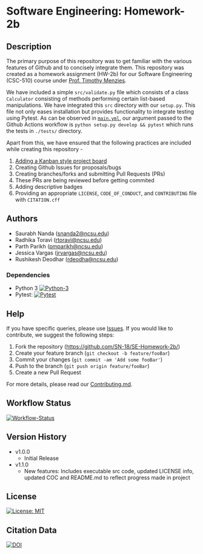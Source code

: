 # Software Engineering: Homework-2b

## Description

The primary purpose of this repository was to get familiar with the various features of Github and to concisely integrate them. This repository was created as a homework assignment (HW-2b) for our Software Engineering (CSC-510) course under [Prof. Timothy Menzies](http://menzies.us/).

We have included a simple `src/validate.py` file which consists of a class `Calculator` consisting of methods performing certain list-based manipulations. We have integrated this `src` directory with our `setup.py`. This file not only eases installation but provides functionality to integrate testing using Pytest. As can be observed in [`main.yml`](https://github.com/SN-18/SE-Homework-2b/blob/main/.github/workflows/main.yml), our argument passed to the Github Actions workflow is `python setup.py develop && pytest` which runs the tests in `./tests/` directory.

Apart from this, we have ensured that the following practices are included while creating this repository -
1. [Adding a Kanban style project board](https://github.com/SN-18/SE-Homework-2b/projects/2)
2. Creating Github Issues for proposals/bugs
3. Creating branches/forks and submitting Pull Requests (PRs)
4. These PRs are being reviewed before getting commited
5. Adding descriptive badges
6. Providing an appropriate `LICENSE`, `CODE_OF_CONDUCT`, and `CONTRIBUTING` file with `CITATION.cff`

## Authors

* Saurabh Nanda    (snanda2@ncsu.edu)
* Radhika Toravi   (rtoravi@ncsu.edu)
* Parth Parikh     (pmparikh@ncsu.edu)
* Jessica Vargas   (jrvargas@ncsu.edu)
* Rushikesh Deodhar (rdeodha@ncsu.edu)

### Dependencies

* Python 3
[![Python-3](https://img.shields.io/badge/Python-v3.7-blue)](https://www.python.org/download/releases/3.0/)
* Pytest: [![Pytest](https://img.shields.io/badge/Pytest-v6.2.5-blue)](https://docs.pytest.org/en/6.2.x/)

## Help

If you have specific queries, please use [Issues](https://github.com/SN-18/SE-Homework-2b/issues). If you would like to contribute, we suggest the following steps:
1. Fork the repository (https://github.com/SN-18/SE-Homework-2b/)
2. Create your feature branch (`git checkout -b feature/fooBar`)
3. Commit your changes (`git commit -am 'Add some fooBar'`)
4. Push to the branch (`git push origin feature/fooBar`)
5. Create a new Pull Request

For more details, please read our [Contributing.md](https://github.com/SN-18/SE-Homework-2b/blob/main/CONTRIBUTING.md#contributing).

## Workflow Status
[![Workflow-Status](https://img.shields.io/github/workflow/status/SN-18/SE-Homework-2b/on%20push)](https://github.com/SN-18/SE-Homework-2b/tree/main/.github/workflows)

## Version History

* v1.0.0
    * Initial Release
* v1.1.0
    * New features: Includes executable src code, updated LICENSE info, updated COC and README.md to reflect progress made in project 

## License
[![License: MIT](https://img.shields.io/badge/License-MIT-yellow.svg)](https://opensource.org/licenses/MIT)

## Citation Data
[![DOI](https://zenodo.org/badge/DOI/10.5281/zenodo.5348588.svg)](https://doi.org/10.5281/zenodo.5348588)

